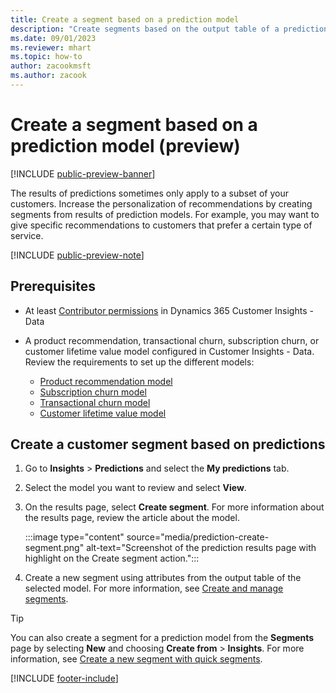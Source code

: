 ```yaml
---
title: Create a segment based on a prediction model
description: "Create segments based on the output table of a prediction model."
ms.date: 09/01/2023
ms.reviewer: mhart
ms.topic: how-to
author: zacookmsft
ms.author: zacook
---
```


# Create a segment based on a prediction model (preview)

[!INCLUDE [public-preview-banner](includes/public-preview-banner.md)]

The results of predictions sometimes only apply to a subset of your customers. Increase the personalization of recommendations by creating segments from results of prediction models. For example, you may want to give specific recommendations to customers that prefer a certain type of service.

[!INCLUDE [public-preview-note](includes/public-preview-note.md)]

## Prerequisites

- At least [Contributor permissions](user-roles.md) in Dynamics 365 Customer Insights - Data

- A product recommendation, transactional churn, subscription churn, or customer lifetime value model configured in Customer Insights - Data. Review the requirements to set up the different models:

  - [Product recommendation model](predict-product-recommendation.md)
  - [Subscription churn model](predict-subscription-churn.md)
  - [Transactional churn model](predict-transactional-churn.md)
  - [Customer lifetime value model](predict-customer-lifetime-value.md)

## Create a customer segment based on predictions

1. Go to **Insights** > **Predictions** and select the **My predictions** tab.

1. Select the model you want to review and select **View**.

1. On the results page, select **Create segment**. For more information about the results page, review the article about the model.

   :::image type="content" source="media/prediction-create-segment.png" alt-text="Screenshot of the prediction results page with highlight on the Create segment action.":::

1. Create a new segment using attributes from the output table of the selected model. For more information, see [Create and manage segments](segments.md).

> [!TIP]
> You can also create a segment for a prediction model from the **Segments** page by selecting **New** and choosing **Create from** > **Insights**. For more information, see [Create a new segment with quick segments](segment-quick.md).

[!INCLUDE [footer-include](includes/footer-banner.md)]
